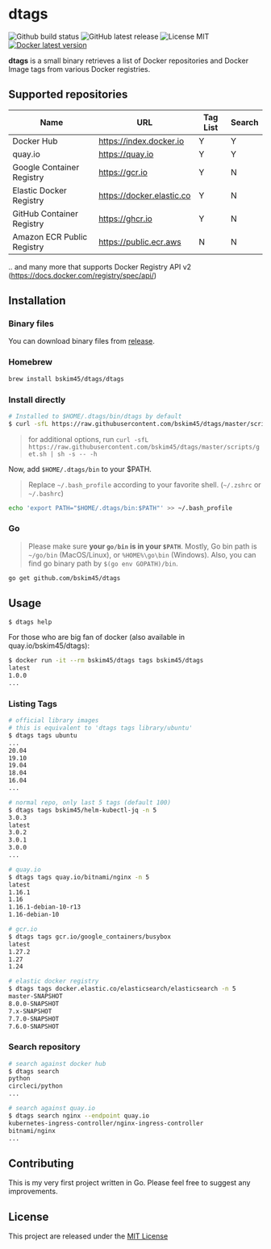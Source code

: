 # dtags

![Github build status](https://github.com/bskim45/dtags/workflows/Test%20and%20Build/badge.svg?branch=master)
![GitHub latest release](https://img.shields.io/github/v/release/bskim45/dtags)
![License MIT](https://img.shields.io/github/license/bskim45/dtags)
[![Docker latest version](https://img.shields.io/docker/v/bskim45/dtags?sort=semver)](https://hub.docker.com/r/bskim45/dtags)

**dtags** is a small binary retrieves a list of Docker repositories and Docker Image tags from various Docker registries.

## Supported repositories

| Name | URL | Tag List | Search |
| ---- | --- | -------- | ------ |
| Docker Hub | https://index.docker.io | Y | Y |
| quay.io | https://quay.io | Y | Y |
| Google Container Registry | https://gcr.io | Y | N |
| Elastic Docker Registry | https://docker.elastic.co | Y | N |
| GitHub Container Registry | https://ghcr.io | Y | N |
| Amazon ECR Public Registry | https://public.ecr.aws | N | N |

.. and many more that supports Docker Registry API v2 (https://docs.docker.com/registry/spec/api/)

## Installation

### Binary files

You can download binary files from [release](https://github.com/bskim45/dtags/releases).

### Homebrew

```bash
brew install bskim45/dtags/dtags
```

### Install directly

```bash
# Installed to $HOME/.dtags/bin/dtags by default
$ curl -sfL https://raw.githubusercontent.com/bskim45/dtags/master/scripts/get.sh | sh -s
```

> for additional options, run `curl -sfL https://raw.githubusercontent.com/bskim45/dtags/master/scripts/get.sh | sh -s -- -h`

Now, add `$HOME/.dtags/bin` to your $PATH.

> Replace `~/.bash_profile` according to your favorite shell. (`~/.zshrc` or `~/.bashrc`)

```bash
echo 'export PATH="$HOME/.dtags/bin:$PATH"' >> ~/.bash_profile
```

### Go

> Please make sure **your `go/bin` is in your `$PATH`**. Mostly, Go bin path is `~/go/bin` (MacOS/Linux), or `%HOME%\go\bin`
(Windows). Also, you can find go binary path by `$(go env GOPATH)/bin`.

```bash
go get github.com/bskim45/dtags
```

## Usage

```bash
$ dtags help
```

For those who are big fan of docker (also available in quay.io/bskim45/dtags):
```bash
$ docker run -it --rm bskim45/dtags tags bskim45/dtags
latest
1.0.0
...
```

### Listing Tags

```bash
# official library images
# this is equivalent to 'dtags tags library/ubuntu'
$ dtags tags ubuntu
...
20.04
19.10
19.04
18.04
16.04
...

# normal repo, only last 5 tags (default 100)
$ dtags tags bskim45/helm-kubectl-jq -n 5
3.0.3
latest
3.0.2
3.0.1
3.0.0
...

# quay.io
$ dtags tags quay.io/bitnami/nginx -n 5
latest
1.16.1
1.16
1.16.1-debian-10-r13
1.16-debian-10

# gcr.io
$ dtags tags gcr.io/google_containers/busybox
latest
1.27.2
1.27
1.24

# elastic docker registry
$ dtags tags docker.elastic.co/elasticsearch/elasticsearch -n 5
master-SNAPSHOT
8.0.0-SNAPSHOT
7.x-SNAPSHOT
7.7.0-SNAPSHOT
7.6.0-SNAPSHOT
```

### Search repository

```bash
# search against docker hub
$ dtags search
python
circleci/python
...

# search against quay.io
$ dtags search nginx --endpoint quay.io
kubernetes-ingress-controller/nginx-ingress-controller
bitnami/nginx
...
```

## Contributing

This is my very first project written in Go.
Please feel free to suggest any improvements.


## License

This project are released under the [MIT License](https://github.com/bskim45/dtags/blob/master/LICENSE)
